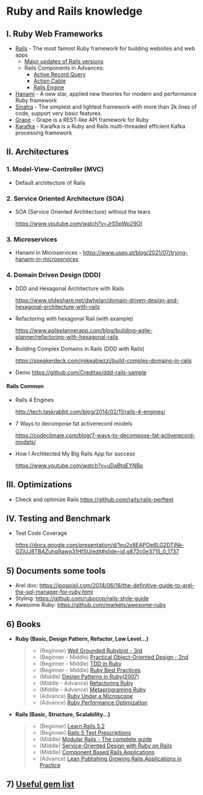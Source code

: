 # Ruby and Rails knowledge

## I. Ruby Web Frameworks

- [Rails](https://rubyonrails.org/) - The most famost Ruby framework for building websites and web apps
  - [Major updates of Rails versions](https://github.com/jackiedo91/ruby_and_rails_knowledge/blob/master/1_ruby_web_frameworks/rails/major_updates_of_rails_version.md.md)
  - Rails Components in Advances:
    - [Active Record Query](https://github.com/jackiedo91/ruby_and_rails_knowledge/blob/master/1_ruby_web_frameworks/rails/active_record_query.md.md)
    - [Action Cable](https://github.com/jackiedo91/ruby_and_rails_knowledge/blob/master/1_ruby_web_frameworks/rails/action_cable.md.md)
    - [Rails Engine](https://github.com/jackiedo91/ruby_and_rails_knowledge/blob/master/1_ruby_web_frameworks/rails/action_cable.md.md)
- [Hanami](https://guides.hanamirb.org/v2.0/introduction/getting-started/) - A new star, applied new theories for modern and performance Ruby framework
- [Sinatra](https://sinatrarb.com/intro.html) - The simplest and lightest framework with more than 2k lines of code, support very basic features.
- [Grape](https://github.com/ruby-grape/grape#what-is-grape) - Grape is a REST-like API framework for Ruby
- [Karafka](https://github.com/karafka/karafka) - Karafka is a Ruby and Rails multi-threaded efficient Kafka processing framework

## II. Architectures

### 1. Model-View-Controller (MVC)

- Default architecture of Rails

### 2. Service Oriented Architecture (SOA)

- SOA (Service Oriented Architecture) without the tears

  <https://www.youtube.com/watch?v=JrS5pWp29OI>

### 3. Microservices

- Hanami in Microservices - <https://www.useo.pl/blog/2021/07/trying-hanami-in-microservices>

### 4. Domain Driven Design (DDD)

- DDD and Hexagonal Architecture with Rails

  <https://www.slideshare.net/dwhelan/domain-driven-design-and-hexagonal-srchitecture-with-rails>

- Refactoring with hexagonal Rail (with example)

  <https://www.agileplannerapp.com/blog/building-agile-planner/refactoring-with-hexagonal-rails>

- Building Complex Domains in Rails (DDD with Rails)

  <https://speakerdeck.com/mikeabiezzi/build-complex-domains-in-rails>

- Demo <https://github.com/Creditas/ddd-rails-sample>

#### Rails Common

- Rails 4 Engines

  <http://tech.taskrabbit.com/blog/2014/02/11/rails-4-engines/>

- 7 Ways to decompose fat activerecord models

  <https://codeclimate.com/blog/7-ways-to-decompose-fat-activerecord-models/>

- How I Architected My Big Rails App for success

  <https://www.youtube.com/watch?v=uDaBtqEYNBo>

## III. Optimizations

- Check and optimize Rails <https://github.com/rails/rails-perftest>

## IV. Testing and Benchmark

- Test Code Coverage

  <https://docs.google.com/presentation/d/1eu2x8EAPOe6LG2DTjNk-GZiUJ8TBAZuhq9awg31HfSU/edit#slide=id.g872c0e3715_0_1737>

## 5) Documents some tools

- Arel doc: <https://jpospisil.com/2014/06/16/the-definitive-guide-to-arel-the-sql-manager-for-ruby.html>
- Styling: <https://github.com/rubocop/rails-style-guide>
- Awesome Ruby: <https://github.com/markets/awesome-ruby>

## 6) Books

- **Ruby (Basic, Design Pattern, Refactor, Low Level...)**
    > - (Beginner) [Well Grounded Rubybist - 3rd](https://github.com/jackiedo91/ruby_and_rails_knowledge/blob/master/6_books/Ruby%20-%20Well%20grounded%20Rubyist%20-%203rd.pdf)
    > - (Beginner - Middle) [Practical Object-Oriented Design - 2nd](https://github.com/jackiedo91/ruby_and_rails_knowledge/blob/master/6_books/Ruby%20-%20Practical%20Object-Oriented%20Design%20-%202nd.pdf)
    > - (Beginner - Middle) [TDD in Ruby](https://github.com/jackiedo91/ruby_and_rails_knowledge/blob/master/6_books/Ruby%20-%20Test%20Driven%20Development%20in%20Ruby.pdf)
    > - (Beginner - Middle) [Ruby Best Practices](https://github.com/jackiedo91/ruby_and_rails_knowledge/blob/master/6_books/Ruby%20-%20Ruby%20Best%20%20Practices.pdf)
    > - (Middle) [Design Patterns in Ruby(2007)](https://github.com/jackiedo91/ruby_and_rails_knowledge/blob/master/6_books/Ruby%20-%20Design%20Patterns%20in%20Ruby%20(2007).pdf)
    > - (Middle - Advance) [Refactoring Ruby](https://github.com/jackiedo91/ruby_and_rails_knowledge/blob/master/6_books/Ruby%20-%20Refactoring%20Ruby.pdf)
    > - (Middle - Advance) [Metaprograming Ruby](https://github.com/jackiedo91/ruby_and_rails_knowledge/blob/master/6_books/Ruby%20-%20Metaprogramming%20Ruby%202nd.pdf)
    > - (Advance) [Ruby Under a Microscope](https://github.com/jackiedo91/ruby_and_rails_knowledge/blob/master/6_books/Ruby%20-%20Ruby%20Under%20a%20Microscope.pdf)
    > - (Advance) [Ruby Performance Optimization](https://github.com/jackiedo91/ruby_and_rails_knowledge/blob/master/6_books/Ruby%20-%20Ruby%20Performance%20Optimization.pdf)

- **Rails (Basic, Structure, Scalability...)**
    > - (Beginner) [Learn Rails 5.2](https://github.com/jackiedo91/ruby_and_rails_knowledge/blob/master/6_books/Rails%20-%20Learn%20Rails%205-2.pdf)
    > - (Beginner) [Rails 5 Test Prescriptions](https://github.com/jackiedo91/ruby_and_rails_knowledge/blob/master/6_books/Rails%20-%20Rails%205%20Test%20Prescriptions.pdf)
    > - (Middle) [Modular Rails - The complete guide](https://github.com/jackiedo91/ruby_and_rails_knowledge/blob/master/6_books/Rails%20-%20Modular%20Rails%20The%20Complete%20Guide%20to%20Modular%20Rails%20Applications.pdf)
    > - (Middle) [Service-Oriented Design with Ruby on Rails](https://github.com/jackiedo91/ruby_and_rails_knowledge/blob/master/6_books/Rails%20-%20Service-Oriented%20Design%20with%20Ruby%20and%20Rails.pdf)
    > - (Middle) [Component Based Rails Applications](https://github.com/jackiedo91/ruby_and_rails_knowledge/blob/master/6_books/Rails%20-%20Component%20Based%20Rails-Applications.pdf)
    > - (Advance) [Lean Publishing Growing Rails Applications in Practice](https://github.com/jackiedo91/ruby_and_rails_knowledge/blob/master/6_books/Rails%20-%20Lean%20Publishing%20Growing%20Rails%20Applications%20in%20Practice%20(2014).pdf)

## 7) [Useful gem list](https://github.com/jackiedo91/ruby_and_rails_knowledge/blob/master/7_gems/useful_gems.md)

